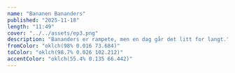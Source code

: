 ```yaml
---
name: "Bananen Bananders"
published: "2025-11-18"
length: "11:49"
cover: "../../assets/ep3.png"
description: "Bananders er rampete, men en dag går det litt for langt."
fromColor: "oklch(98% 0.016 73.684)"
toColor: "oklch(98.7% 0.026 102.212)"
accentColor: "oklch(55.4% 0.135 66.442)"
---
```

